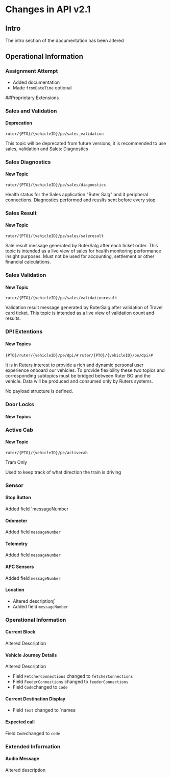# Changes in API v2.1
## Intro
The intro section of the documentation has been altered
## Operational Information
### Assignment Attempt
- Added documentation
- Made `fromDateTime` optional

##Proprietary Extensions
### Sales and Validation
#### Deprecation
`ruter/{PTO}/{vehicleID}/pe/sales_validation`

This topic will be deprecated from future versions, it is recommended to use sales, validation and Sales: Diagnostics

### Sales Diagnostics
#### New Topic
`ruter/{PTO}/{vehicleID}/pe/sales/diagnostics`

Health status for the Sales application "Ruter Salg" and it peripheral connections. Diagnostics performed and reuslts sent before every stop.
### Sales Result
#### New Topic
`ruter/{PTO}/{vehicleID}/pe/sales/saleresult`

Sale result message generated by RuterSalg after each ticket order. This topic is intended as a live view of sales for health monitoring performance insight purposes. Must not be used for accounting, settlement or other financial calculations.
### Sales Validation
#### New Topic
`ruter/{PTO}/{vehicleID}/pe/sales/validationresult`

Validation result message generated by RuterSalg after validation of Travel card ticket. This topic is intended as a live view of validation count and results.

### DPI Extentions
#### New Topics
`{PTO}/ruter/{vehicleID}/pe/dpi/#`
`ruter/{PTO}/{vehicleID}/pe/dpi/#`

It is in Ruters interest to provide a rich and dynamic personal user experience onboard our vehicles. To provide flexibility these two topics and corresponding subtopics must be bridged between Ruter BO and the vehicle. Data will be produced and consumed only by Ruters systems.

No payload structure is defined.

### Door Locks
#### New Topics

### Active Cab
#### New Topic
`ruter/{PTO}/{vehicleID}/pe/activecab`

Tram Only

Used to keep track of what direction the train is driving

### Sensor
#### Stop Button
Added field `messageNumber
#### Odometer
Added field `messageNumber`
#### Telemetry
Added field `messageNumber`
#### APC Sensors
Added field `messageNumber`
#### Location
- Altered description∫
- Added field `messageNumber`
### Operational Information
#### Current Block
Altered Description
#### Vehicle Journey Details
Altered Description
- Field `FetcherConnections` changed to `fetcherConnections`
- Field `FeederConnections` changed to `feederConnections`
- Field `Code`changed to `code`
#### Current Destination Display
- Field `text` changed to `namea

#### Expected call
Field `Code`changed to `code`
### Extended Information
#### Audio Message
Altered description
